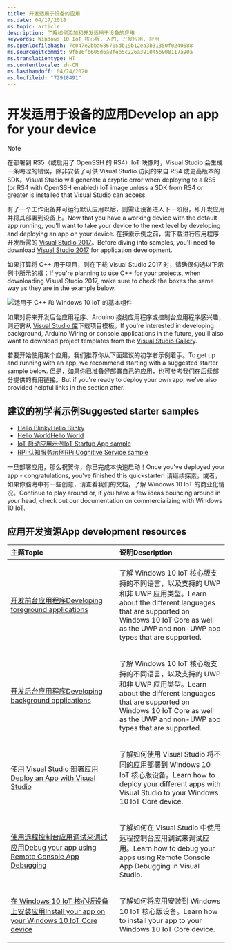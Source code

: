 ```yaml
---
title: 开发适用于设备的应用
ms.date: 04/17/2018
ms.topic: article
description: 了解如何添加和开发适用于设备的应用
keywords: Windows 10 IoT 核心版, 入门, 开发应用, 应用
ms.openlocfilehash: 7c047e2bba686705db19b12ea3b31350f0240688
ms.sourcegitcommit: 9fb86fb605d6a8feb5c226a391045b908117a90a
ms.translationtype: HT
ms.contentlocale: zh-CN
ms.lasthandoff: 04/24/2020
ms.locfileid: "72918491"
---
```

# <a name="develop-an-app-for-your-device"></a><span data-ttu-id="7d300-104">开发适用于设备的应用</span><span class="sxs-lookup"><span data-stu-id="7d300-104">Develop an app for your device</span></span>

> [!NOTE]
> <span data-ttu-id="7d300-105">在部署到 RS5（或启用了 OpenSSH 的 RS4）IoT 映像时，Visual Studio 会生成一条晦涩的错误，除非安装了可供 Visual Studio 访问的来自 RS4 或更高版本的 SDK。</span><span class="sxs-lookup"><span data-stu-id="7d300-105">Visual Studio will generate a cryptic error when deploying to a RS5 (or RS4 with OpenSSH enabled) IoT image unless a SDK from RS4 or greater is installed that Visual Studio can access.</span></span>

<span data-ttu-id="7d300-106">有了一个工作设备并可运行默认应用以后，则需让设备进入下一阶段，即开发应用并将其部署到设备上。</span><span class="sxs-lookup"><span data-stu-id="7d300-106">Now that you have a working device with the default app running, you'll want to take your device to the next level by developing and deploying an app on your device.</span></span> <span data-ttu-id="7d300-107">在探索示例之前，需下载进行应用程序开发所需的 [Visual Studio 2017](https://www.visualstudio.com/downloads/)。</span><span class="sxs-lookup"><span data-stu-id="7d300-107">Before diving into samples, you'll need to download [Visual Studio 2017](https://www.visualstudio.com/downloads/) for application development.</span></span>

<span data-ttu-id="7d300-108">如果打算将 C++ 用于项目，则在下载 Visual Studio 2017 时，请确保勾选以下示例中所示的框：</span><span class="sxs-lookup"><span data-stu-id="7d300-108">If you're planning to use C++ for your projects, when downloading Visual Studio 2017, make sure to check the boxes the same way as they are in the example below:</span></span>

![适用于 C++ 和 Windows 10 IoT 的基本组件](../../media/DevelopApp/VS-CPP.jpg)

<span data-ttu-id="7d300-110">如果对将来开发后台应用程序、Arduino 接线应用程序或控制台应用程序感兴趣，则还需从 [Visual Studio 库](https://marketplace.visualstudio.com/items?itemName=MicrosoftIoT.WindowsIoTCoreProjectTemplatesforVS15)下载项目模板。</span><span class="sxs-lookup"><span data-stu-id="7d300-110">If you're interested in developing background, Arduino Wiring or console applications in the future, you'll also want to download project templates from the [Visual Studio Gallery](https://marketplace.visualstudio.com/items?itemName=MicrosoftIoT.WindowsIoTCoreProjectTemplatesforVS15).</span></span>


<span data-ttu-id="7d300-111">若要开始使用某个应用，我们推荐你从下面建议的初学者示例着手。</span><span class="sxs-lookup"><span data-stu-id="7d300-111">To get up and running with an app, we recommend starting with a suggested starter sample below.</span></span> <span data-ttu-id="7d300-112">但是，如果你已准备好部署自己的应用，也可参考我们在后续部分提供的有用链接。</span><span class="sxs-lookup"><span data-stu-id="7d300-112">But if you're ready to deploy your own app, we've also provided helpful links in the section after.</span></span>

## <a name="suggested-starter-samples"></a><span data-ttu-id="7d300-113">建议的初学者示例</span><span class="sxs-lookup"><span data-stu-id="7d300-113">Suggested starter samples</span></span>

* [<span data-ttu-id="7d300-114">Hello Blinky</span><span class="sxs-lookup"><span data-stu-id="7d300-114">Hello Blinky</span></span>](https://github.com/Microsoft/Windows-iotcore-samples/tree/develop/Samples/HelloBlinky)
* [<span data-ttu-id="7d300-115">Hello World</span><span class="sxs-lookup"><span data-stu-id="7d300-115">Hello World</span></span>](https://github.com/Microsoft/Windows-iotcore-samples/tree/develop/Samples/HelloWorld)
* [<span data-ttu-id="7d300-116">IoT 启动应用示例</span><span class="sxs-lookup"><span data-stu-id="7d300-116">IoT Startup App sample</span></span>](https://github.com/Microsoft/Windows-iotcore-samples/tree/develop/Samples/IoTStartApp)
* [<span data-ttu-id="7d300-117">RPi 认知服务示例</span><span class="sxs-lookup"><span data-stu-id="7d300-117">RPi Cognitive Service sample</span></span>](https://github.com/Microsoft/Windows-iotcore-samples/tree/develop/Samples/RPiCognitiveService) 



<span data-ttu-id="7d300-118">一旦部署应用，那么祝贺你，你已完成本快速启动！</span><span class="sxs-lookup"><span data-stu-id="7d300-118">Once you've deployed your app - congratulations, you've finished this quickstarter!</span></span> <span data-ttu-id="7d300-119">请继续探索。或者，如果你脑海中有一些创意，请查看我们的文档，了解 Windows 10 IoT 的商业化情况。</span><span class="sxs-lookup"><span data-stu-id="7d300-119">Continue to play around or, if you have a few ideas bouncing around in your head, check out our documentation on commercializing with Windows 10 IoT.</span></span> 

## <a name="app-development-resources"></a><span data-ttu-id="7d300-120">应用开发资源</span><span class="sxs-lookup"><span data-stu-id="7d300-120">App development resources</span></span>

<table>
<colgroup>
<col width="50%" />
<col width="50%" />
</colgroup>
<thead>
<tr class="header">
<th align="left"><span data-ttu-id="7d300-121">主题</span><span class="sxs-lookup"><span data-stu-id="7d300-121">Topic</span></span></th>
<th align="left"><span data-ttu-id="7d300-122">说明</span><span class="sxs-lookup"><span data-stu-id="7d300-122">Description</span></span></th>
</tr>
</thead>
<tbody>

<tr class="odd">
<td align="left"><p><span data-ttu-id="7d300-123"><a href="../../develop-your-app/buildingappsforiotcore.md" data-raw-source="[Developing foreground applications](../../develop-your-app/buildingappsforiotcore.md)">开发前台应用程序</a></span><span class="sxs-lookup"><span data-stu-id="7d300-123"><a href="../../develop-your-app/buildingappsforiotcore.md" data-raw-source="[Developing foreground applications](../../develop-your-app/buildingappsforiotcore.md)">Developing foreground applications</a></span></span></p></td>
<td align="left"><p><span data-ttu-id="7d300-124">了解 Windows 10 IoT 核心版支持的不同语言，以及支持的 UWP 和非 UWP 应用类型。</span><span class="sxs-lookup"><span data-stu-id="7d300-124">Learn about the different languages that are supported on Windows 10 IoT Core as well as the UWP and non-UWP app types that are supported.</span></span></p></td>
</tr>

<tr class="odd">
<td align="left"><p><span data-ttu-id="7d300-125"><a href="../../develop-your-app/backgroundapplications.md" data-raw-source="[Developing background applications](../../develop-your-app/backgroundapplications.md)">开发后台应用程序</a></span><span class="sxs-lookup"><span data-stu-id="7d300-125"><a href="../../develop-your-app/backgroundapplications.md" data-raw-source="[Developing background applications](../../develop-your-app/backgroundapplications.md)">Developing background applications</a></span></span></p></td>
<td align="left"><p><span data-ttu-id="7d300-126">了解 Windows 10 IoT 核心版支持的不同语言，以及支持的 UWP 和非 UWP 应用类型。</span><span class="sxs-lookup"><span data-stu-id="7d300-126">Learn about the different languages that are supported on Windows 10 IoT Core as well as the UWP and non-UWP app types that are supported.</span></span></p></td>
</tr>

<tr class="odd">
<td align="left"><p><span data-ttu-id="7d300-127"><a href="../../develop-your-app/appdeployment.md" data-raw-source="[Deploy an App with Visual Studio](../../develop-your-app/appdeployment.md)">使用 Visual Studio 部署应用</a></span><span class="sxs-lookup"><span data-stu-id="7d300-127"><a href="../../develop-your-app/appdeployment.md" data-raw-source="[Deploy an App with Visual Studio](../../develop-your-app/appdeployment.md)">Deploy an App with Visual Studio</a></span></span></p></td>
<td align="left"><p><span data-ttu-id="7d300-128">了解如何使用 Visual Studio 将不同的应用部署到 Windows 10 IoT 核心版设备。</span><span class="sxs-lookup"><span data-stu-id="7d300-128">Learn how to deploy your different apps with Visual Studio to your Windows 10 IoT Core device.</span></span></p></td>
</tr>

<tr class="odd">
<td align="left"><p><span data-ttu-id="7d300-129"><a href="../../develop-your-app/remotedebugging.md" data-raw-source="[Debug your app using Remote Console App Debugging](../../develop-your-app/remotedebugging.md)">使用远程控制台应用调试来调试应用</a></span><span class="sxs-lookup"><span data-stu-id="7d300-129"><a href="../../develop-your-app/remotedebugging.md" data-raw-source="[Debug your app using Remote Console App Debugging](../../develop-your-app/remotedebugging.md)">Debug your app using Remote Console App Debugging</a></span></span></p></td>
<td align="left"><p><span data-ttu-id="7d300-130">了解如何在 Visual Studio 中使用远程控制台应用调试来调试应用。</span><span class="sxs-lookup"><span data-stu-id="7d300-130">Learn how to debug your apps using Remote Console App Debugging in Visual Studio.</span></span></p></td>
</tr>

<tr class="odd">
<td align="left"><p><span data-ttu-id="7d300-131"><a href="../../develop-your-app/appinstaller.md" data-raw-source="[Install your app on your Windows 10 IoT Core device](../../develop-your-app/appinstaller.md)">在 Windows 10 IoT 核心版设备上安装应用</a></span><span class="sxs-lookup"><span data-stu-id="7d300-131"><a href="../../develop-your-app/appinstaller.md" data-raw-source="[Install your app on your Windows 10 IoT Core device](../../develop-your-app/appinstaller.md)">Install your app on your Windows 10 IoT Core device</a></span></span></p></td>
<td align="left"><p><span data-ttu-id="7d300-132">了解如何将应用安装到 Windows 10 IoT 核心版设备。</span><span class="sxs-lookup"><span data-stu-id="7d300-132">Learn how to install your app to your Windows 10 IoT Core device.</span></span></p></td>
</tr>

</tbody>
</table>
